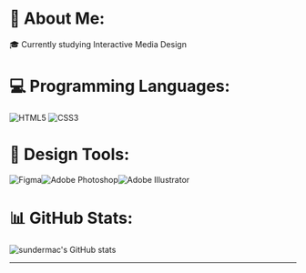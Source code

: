 # 💫 About Me:
🎓 Currently studying Interactive Media Design 

<!-- Badge icons come from here https://github.com/Ileriayo/markdown-badges -->
# 💻 Programming Languages:
![HTML5](https://img.shields.io/badge/html5-%23E34F26.svg?style=for-the-badge&logo=html5&logoColor=white) ![CSS3](https://img.shields.io/badge/css3-%231572B6.svg?style=for-the-badge&logo=css3&logoColor=white)

<!-- Badge icons come from here https://github.com/Ileriayo/markdown-badges -->
# 🎨 Design Tools:
![Figma](https://img.shields.io/badge/figma-%23F24E1E.svg?style=for-the-badge&logo=figma&logoColor=white)![Adobe Photoshop](https://img.shields.io/badge/adobe%20photoshop-%2331A8FF.svg?style=for-the-badge&logo=adobe%20photoshop&logoColor=white)![Adobe Illustrator](https://img.shields.io/badge/adobe%20illustrator-%23FF9A00.svg?style=for-the-badge&logo=adobe%20illustrator&logoColor=white)  

<!-- Github stats come from here https://github.com/anuraghazra/github-readme-stats -->
# 📊 GitHub Stats:
![sundermac's GitHub stats](https://github-readme-stats.vercel.app/api?username=sundermac&show_icons=true&theme=tokyonight)

---

<!-- Proudly created with GPRM ( https://gprm.itsvg.in ) -->